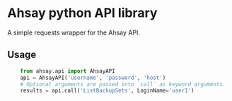 Ahsay python API library
========================
A simple requests wrapper for the Ahsay API.

Usage
-----
```python
    from ahsay.api import AhsayAPI
    api = AhsayAPI('username', 'password', 'host')
    # Optional arguments are passed into `call` as keyword arguments.
    results = api.call('ListBackupSets', LoginName='user1')
```
